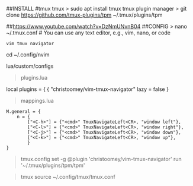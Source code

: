 ##INSTALL
#tmux
tmux > sudo apt install tmux
tmux plugin manager > git clone https://github.com/tmux-plugins/tpm ~/.tmux/plugins/tpm

##https://www.youtube.com/watch?v=DzNmUNvnB04
##CONFIG > nano ~/.tmux.conf  # You can use any text editor, e.g., vim, nano, or code


	vim tmux navigator
cd ~/.config/nvim

lua/custom/configs

> plugins.lua

local plugins = {
{
	"christoomey/vim-tmux-navigator"
	lazy = false
}

> mappings.lua

	M.general = {
		n = {
			["<C-h>"] = {"<cmd>" TmuxNavigateLeft<CR>, "window left"},
			["<C-l>"] = {"<cmd>" TmuxNavigateLeft<CR>, "window right"},
			["<C-j>"] = {"<cmd>" TmuxNavigateLeft<CR>, "window down"},
			["<C-k>"] = {"<cmd>" TmuxNavigateLeft<CR>, "window up"},
			}
	}

> tmux.config
	set -g @plugin 'christoomey/vim-tmux-navigator'
	run '~/.tmux/plugins/tpm/tpm'

> tmux source ~/.config/tmux/tmux.conf
